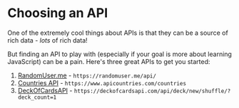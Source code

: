 # Choosing an API

One of the extremely cool things about APIs is that they can be a source of rich data - *lots* of rich data!

But finding an API to play with (especially if your goal is more about learning JavaScript) can be a pain. Here's three great APIs to get you started:

1. [RandomUser.me](https://randomuser.me/) - `https://randomuser.me/api/`
2. [Countries API](https://www.apicountries.com/docs/api/countries) - `https://www.apicountries.com/countries`
3. [DeckOfCardsAPI](https://deckofcardsapi.com/) - `https://deckofcardsapi.com/api/deck/new/shuffle/?deck_count=1`
